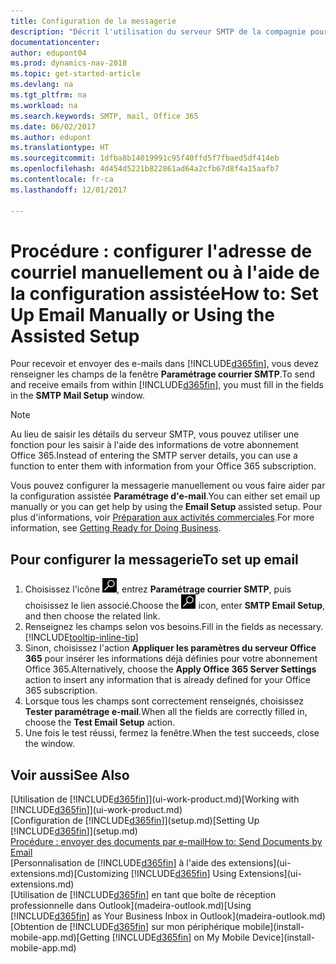 ```yaml
---
title: Configuration de la messagerie
description: "Décrit l'utilisation du serveur SMTP de la compagnie pour envoyer et recevoir des courriels dans Dynamics NAV. Décrit également comment utiliser les paramètres du serveur de messagerie créés lors de l'abonnement à Office 365."
documentationcenter: 
author: edupont04
ms.prod: dynamics-nav-2018
ms.topic: get-started-article
ms.devlang: na
ms.tgt_pltfrm: na
ms.workload: na
ms.search.keywords: SMTP, mail, Office 365
ms.date: 06/02/2017
ms.author: edupont
ms.translationtype: HT
ms.sourcegitcommit: 1dfba8b14019991c95f40ffd5f7fbaed5df414eb
ms.openlocfilehash: 4d454d5221b822861ad64a2cfb67d8f4a15aafb7
ms.contentlocale: fr-ca
ms.lasthandoff: 12/01/2017

---
```

# <a name="how-to-set-up-email-manually-or-using-the-assisted-setup"></a><span data-ttu-id="aab97-103">Procédure : configurer l'adresse de courriel manuellement ou à l'aide de la configuration assistée</span><span class="sxs-lookup"><span data-stu-id="aab97-103">How to: Set Up Email Manually or Using the Assisted Setup</span></span>
<span data-ttu-id="aab97-104">Pour recevoir et envoyer des e-mails dans [!INCLUDE[d365fin](includes/d365fin_md.md)], vous devez renseigner les champs de la fenêtre **Paramétrage courrier SMTP**.</span><span class="sxs-lookup"><span data-stu-id="aab97-104">To send and receive emails from within [!INCLUDE[d365fin](includes/d365fin_md.md)], you must fill in the fields in the **SMTP Mail Setup** window.</span></span>

> [!NOTE]  
>   <span data-ttu-id="aab97-105">Au lieu de saisir les détails du serveur SMTP, vous pouvez utiliser une fonction pour les saisir à l'aide des informations de votre abonnement Office 365.</span><span class="sxs-lookup"><span data-stu-id="aab97-105">Instead of entering the SMTP server details, you can use a function to enter them with information from your Office 365 subscription.</span></span>

<span data-ttu-id="aab97-106">Vous pouvez configurer la messagerie manuellement ou vous faire aider par la configuration assistée **Paramétrage d'e-mail**.</span><span class="sxs-lookup"><span data-stu-id="aab97-106">You can either set email up manually or you can get help by using the **Email Setup** assisted setup.</span></span> <span data-ttu-id="aab97-107">Pour plus d'informations, voir [Préparation aux activités commerciales](ui-get-ready-business.md).</span><span class="sxs-lookup"><span data-stu-id="aab97-107">For more information, see [Getting Ready for Doing Business](ui-get-ready-business.md).</span></span>  

## <a name="to-set-up-email"></a><span data-ttu-id="aab97-108">Pour configurer la messagerie</span><span class="sxs-lookup"><span data-stu-id="aab97-108">To set up email</span></span>
1. <span data-ttu-id="aab97-109">Choisissez l'icône ![Page ou état pour la recherche](media/ui-search/search_small.png "icône Page ou état pour la recherche"), entrez **Paramétrage courrier SMTP**, puis choisissez le lien associé.</span><span class="sxs-lookup"><span data-stu-id="aab97-109">Choose the ![Search for Page or Report](media/ui-search/search_small.png "Search for Page or Report icon") icon, enter **SMTP Email Setup**, and then choose the related link.</span></span>
2. <span data-ttu-id="aab97-110">Renseignez les champs selon vos besoins.</span><span class="sxs-lookup"><span data-stu-id="aab97-110">Fill in the fields as necessary.</span></span> [!INCLUDE[tooltip-inline-tip](includes/tooltip-inline-tip_md.md)]
3. <span data-ttu-id="aab97-111">Sinon, choisissez l'action **Appliquer les paramètres du serveur Office 365** pour insérer les informations déjà définies pour votre abonnement Office 365.</span><span class="sxs-lookup"><span data-stu-id="aab97-111">Alternatively, choose the **Apply Office 365 Server Settings** action to insert any information that is already defined for your Office 365 subscription.</span></span>
4. <span data-ttu-id="aab97-112">Lorsque tous les champs sont correctement renseignés, choisissez **Tester paramétrage e-mail**.</span><span class="sxs-lookup"><span data-stu-id="aab97-112">When all the fields are correctly filled in, choose the **Test Email Setup** action.</span></span>
5. <span data-ttu-id="aab97-113">Une fois le test réussi, fermez la fenêtre.</span><span class="sxs-lookup"><span data-stu-id="aab97-113">When the test succeeds, close the window.</span></span>

## <a name="see-also"></a><span data-ttu-id="aab97-114">Voir aussi</span><span class="sxs-lookup"><span data-stu-id="aab97-114">See Also</span></span>  
<span data-ttu-id="aab97-115">[Utilisation de [!INCLUDE[d365fin](includes/d365fin_md.md)]](ui-work-product.md)</span><span class="sxs-lookup"><span data-stu-id="aab97-115">[Working with [!INCLUDE[d365fin](includes/d365fin_md.md)]](ui-work-product.md)</span></span>  
<span data-ttu-id="aab97-116">[Configuration de [!INCLUDE[d365fin](includes/d365fin_md.md)]](setup.md)</span><span class="sxs-lookup"><span data-stu-id="aab97-116">[Setting Up [!INCLUDE[d365fin](includes/d365fin_md.md)]](setup.md)</span></span>  
[<span data-ttu-id="aab97-117">Procédure : envoyer des documents par e-mail</span><span class="sxs-lookup"><span data-stu-id="aab97-117">How to: Send Documents by Email</span></span>](ui-how-send-documents-email.md)  
<span data-ttu-id="aab97-118">[Personnalisation de [!INCLUDE[d365fin](includes/d365fin_md.md)] à l'aide des extensions](ui-extensions.md)</span><span class="sxs-lookup"><span data-stu-id="aab97-118">[Customizing [!INCLUDE[d365fin](includes/d365fin_md.md)] Using Extensions](ui-extensions.md)</span></span>  
<span data-ttu-id="aab97-119">[Utilisation de [!INCLUDE[d365fin](includes/d365fin_md.md)] en tant que boîte de réception professionnelle dans Outlook](madeira-outlook.md)</span><span class="sxs-lookup"><span data-stu-id="aab97-119">[Using [!INCLUDE[d365fin](includes/d365fin_md.md)] as Your Business Inbox in Outlook](madeira-outlook.md)</span></span>  
<span data-ttu-id="aab97-120">[Obtention de [!INCLUDE[d365fin](includes/d365fin_md.md)] sur mon périphérique mobile](install-mobile-app.md)</span><span class="sxs-lookup"><span data-stu-id="aab97-120">[Getting [!INCLUDE[d365fin](includes/d365fin_md.md)] on My Mobile Device](install-mobile-app.md)</span></span>

